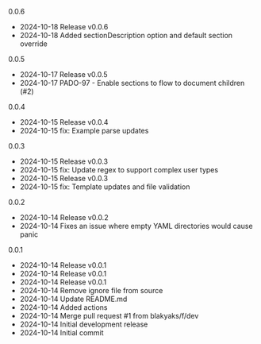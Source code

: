 
0.0.6
- 2024-10-18 Release v0.0.6
- 2024-10-18 Added sectionDescription option and default section override

0.0.5
- 2024-10-17 Release v0.0.5
- 2024-10-17 PADO-97 - Enable sections to flow to document children (#2)

0.0.4
- 2024-10-15 Release v0.0.4
- 2024-10-15 fix: Example parse updates

0.0.3
- 2024-10-15 Release v0.0.3
- 2024-10-15 fix: Update regex to support complex user types
- 2024-10-15 Release v0.0.3
- 2024-10-15 fix: Template updates and file validation

0.0.2
- 2024-10-14 Release v0.0.2
- 2024-10-14 Fixes an issue where empty YAML directories would cause panic

0.0.1
- 2024-10-14 Release v0.0.1
- 2024-10-14 Release v0.0.1
- 2024-10-14 Release v0.0.1
- 2024-10-14 Remove ignore file from source
- 2024-10-14 Update README.md
- 2024-10-14 Added actions
- 2024-10-14 Merge pull request #1 from blakyaks/f/dev
- 2024-10-14 Initial development release
- 2024-10-14 Initial commit


